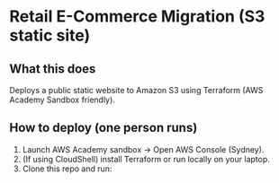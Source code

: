 # Retail E-Commerce Migration (S3 static site)

## What this does
Deploys a public static website to Amazon S3 using Terraform (AWS Academy Sandbox friendly).

## How to deploy (one person runs)
1) Launch AWS Academy sandbox → Open AWS Console (Sydney).
2) (If using CloudShell) install Terraform or run locally on your laptop.
3) Clone this repo and run:

